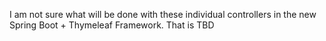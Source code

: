 I am not sure what will be done with these individual controllers in the new Spring Boot + Thymeleaf Framework. That is TBD
